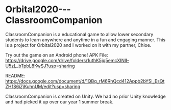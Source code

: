 # Orbital2020---ClassroomCompanion
ClassroomCompanion is a educational game to allow lower secondary students to learn anywhere and anytime in a fun and engaging manner. This is a project for Orbital2020 and I worked on it with my partner, Chloe. 

Try out the game on an Android phone! APK File: https://drive.google.com/drive/folders/1uthK5jg5emcXINII-U5zL_bTpbL8KwSJ?usp=sharing

README: https://docs.google.com/document/d/1QBq_rM6RhQcd412Appb2bYSi_EsQtZH1S6iZjKuhnUM/edit?usp=sharing


ClassroomCompanion is created on Unity. We had no prior Unity knowledge and had picked it up over our year 1 summer break. 
